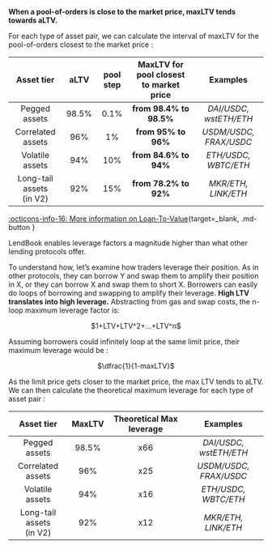 **When a pool-of-orders is close to the market price, maxLTV tends towards aLTV.**

For each type of asset pair, we can calculate the interval of maxLTV for the pool-of-orders closest to the market price :


| Asset tier                | aLTV  | pool step  |  MaxLTV for pool closest to market price  |Examples |
| :----------:              | :----:| :----:| :----:| :--------: |
| Pegged assets             | 98.5% | 0.1% | **from 98.4% to 98.5%** | *DAI/USDC, wstETH/ETH* |
| Correlated assets         | 96%   | 1% | **from 95% to 96%**  | *USDM/USDC, FRAX/USDC* |
| Volatile assets           | 94%   | 10% | **from 84.6% to 94%**  | *ETH/USDC, WBTC/ETH* |
| Long-tail assets <br>(in V2)  | 92%   | 15% | **from 78.2% to 92%**  | *MKR/ETH, LINK/ETH*|



[:octicons-info-16: More information on Loan-To-Value](../../how-it-works/max-loan-to-value){target=_blank, .md-button }

LendBook enables leverage factors a magnitude higher than what other lending protocols offer. 

To understand how, let’s examine how traders leverage their position. As in other protocols, they can borrow Y and swap them to amplify their position in X, or they can borrow X and swap them to short X. Borrowers can easily do loops of borrowing and swapping to amplify their leverage. **High LTV translates into high leverage.** Abstracting from gas and swap costs, the n-loop maximum leverage factor is:

<center>
$1+LTV+LTV^2+...+LTV^n$
</center>

Assuming borrowers could infinitely loop at the same limit price, their maximum leverage would be :

<center>
$\dfrac{1}{1-maxLTV}$
</center>

As the limit price gets closer to the market price, the max LTV tends to aLTV. We can then calculate the theoretical maximum leverage for each type of asset pair :



| Asset tier                | MaxLTV  | Theoretical Max leverage  |Examples |
| :----------:              | :----:| :----:| :--------: |
| Pegged assets             | 98.5% | x66 |  *DAI/USDC, wstETH/ETH* |
| Correlated assets         | 96%   | x25 |  *USDM/USDC, FRAX/USDC* |
| Volatile assets           | 94%   | x16 |  *ETH/USDC, WBTC/ETH* |
| Long-tail assets <br>(in V2)  | 92%   | x12 |  *MKR/ETH, LINK/ETH*|

